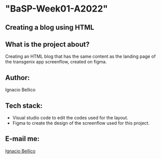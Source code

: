 # "BaSP-Week01-A2022"
## Creating a blog using HTML

## What is the project about?
Creating an HTML blog that has the same content as the landing page of the transgenix app screenflow, created on figma.

## Author:
Ignacio Bellico

## Tech stack: 
* Visual studio code to edit the codes used for the layout.
* Figma to create the design of the screenflow used for this project.

## E-mail me:
[Ignacio Bellico](bellicoignacio@gmail.com)
